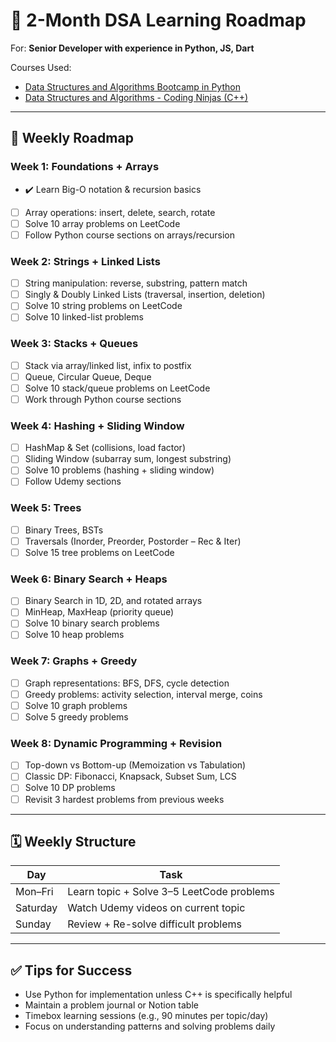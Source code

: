 
# 🧠 2-Month DSA Learning Roadmap

For: **Senior Developer with experience in Python, JS, Dart**

Courses Used:
- [Data Structures and Algorithms Bootcamp in Python](https://www.udemy.com/course/data-structures-and-algorithms-bootcamp-in-python)
- [Data Structures and Algorithms - Coding Ninjas (C++)](https://www.udemy.com/course/datastructurescncpp)

---

## 📆 Weekly Roadmap

### Week 1: Foundations + Arrays
- ✔️ Learn Big-O notation & recursion basics
- [ ] Array operations: insert, delete, search, rotate
- [ ] Solve 10 array problems on LeetCode
- [ ] Follow Python course sections on arrays/recursion

### Week 2: Strings + Linked Lists
- [ ] String manipulation: reverse, substring, pattern match
- [ ] Singly & Doubly Linked Lists (traversal, insertion, deletion)
- [ ] Solve 10 string problems on LeetCode
- [ ] Solve 10 linked-list problems

### Week 3: Stacks + Queues
- [ ] Stack via array/linked list, infix to postfix
- [ ] Queue, Circular Queue, Deque
- [ ] Solve 10 stack/queue problems on LeetCode
- [ ] Work through Python course sections

### Week 4: Hashing + Sliding Window
- [ ] HashMap & Set (collisions, load factor)
- [ ] Sliding Window (subarray sum, longest substring)
- [ ] Solve 10 problems (hashing + sliding window)
- [ ] Follow Udemy sections

### Week 5: Trees
- [ ] Binary Trees, BSTs
- [ ] Traversals (Inorder, Preorder, Postorder – Rec & Iter)
- [ ] Solve 15 tree problems on LeetCode

### Week 6: Binary Search + Heaps
- [ ] Binary Search in 1D, 2D, and rotated arrays
- [ ] MinHeap, MaxHeap (priority queue)
- [ ] Solve 10 binary search problems
- [ ] Solve 10 heap problems

### Week 7: Graphs + Greedy
- [ ] Graph representations: BFS, DFS, cycle detection
- [ ] Greedy problems: activity selection, interval merge, coins
- [ ] Solve 10 graph problems
- [ ] Solve 5 greedy problems

### Week 8: Dynamic Programming + Revision
- [ ] Top-down vs Bottom-up (Memoization vs Tabulation)
- [ ] Classic DP: Fibonacci, Knapsack, Subset Sum, LCS
- [ ] Solve 10 DP problems
- [ ] Revisit 3 hardest problems from previous weeks

---

## 🗓️ Weekly Structure

| Day        | Task                                |
|------------|-------------------------------------|
| Mon–Fri    | Learn topic + Solve 3–5 LeetCode problems |
| Saturday   | Watch Udemy videos on current topic |
| Sunday     | Review + Re-solve difficult problems |

---

## ✅ Tips for Success
- Use Python for implementation unless C++ is specifically helpful
- Maintain a problem journal or Notion table
- Timebox learning sessions (e.g., 90 minutes per topic/day)
- Focus on understanding patterns and solving problems daily


